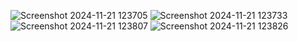 ![Screenshot 2024-11-21 123705](https://github.com/user-attachments/assets/35196334-f2d5-4455-8209-8f01f2279d8e)
![Screenshot 2024-11-21 123733](https://github.com/user-attachments/assets/72bb1ece-e704-418a-a0d3-8309517105cc)
![Screenshot 2024-11-21 123807](https://github.com/user-attachments/assets/1b38ff28-6286-40f7-95c8-b611b9cb5c56)
![Screenshot 2024-11-21 123826](https://github.com/user-attachments/assets/9a1088c9-69a1-4ce3-95d8-ed0cbf186296)

